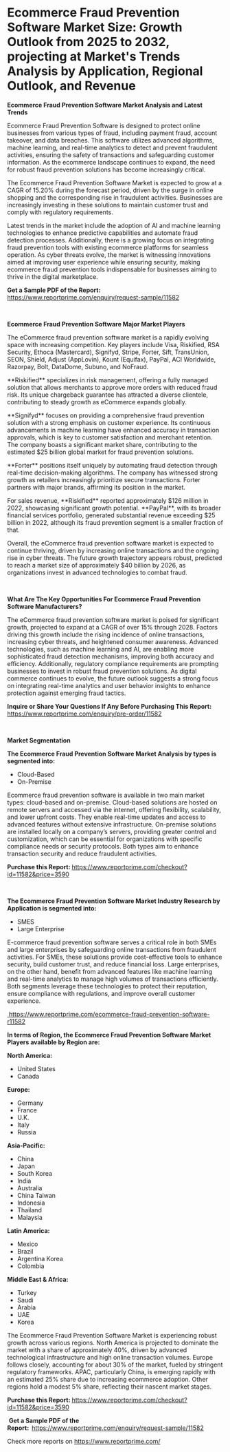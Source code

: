 <p><h1>Ecommerce Fraud Prevention Software Market Size: Growth Outlook from 2025 to 2032, projecting at Market's Trends Analysis by Application, Regional Outlook, and Revenue</h1></p><p><strong>Ecommerce Fraud Prevention Software Market Analysis and Latest Trends</strong></p>
<p><p>Ecommerce Fraud Prevention Software is designed to protect online businesses from various types of fraud, including payment fraud, account takeover, and data breaches. This software utilizes advanced algorithms, machine learning, and real-time analytics to detect and prevent fraudulent activities, ensuring the safety of transactions and safeguarding customer information. As the ecommerce landscape continues to expand, the need for robust fraud prevention solutions has become increasingly critical.</p><p>The Ecommerce Fraud Prevention Software Market is expected to grow at a CAGR of 15.20% during the forecast period, driven by the surge in online shopping and the corresponding rise in fraudulent activities. Businesses are increasingly investing in these solutions to maintain customer trust and comply with regulatory requirements. </p><p>Latest trends in the market include the adoption of AI and machine learning technologies to enhance predictive capabilities and automate fraud detection processes. Additionally, there is a growing focus on integrating fraud prevention tools with existing ecommerce platforms for seamless operation. As cyber threats evolve, the market is witnessing innovations aimed at improving user experience while ensuring security, making ecommerce fraud prevention tools indispensable for businesses aiming to thrive in the digital marketplace.</p></p>
<p><strong>Get a Sample PDF of the Report:&nbsp;</strong> <a href="https://www.reportprime.com/enquiry/request-sample/11582?utm_campaign=2792&utm_medium=2&utm_source=Github&utm_content=ia&utm_term=24032025&utm_id=ecommerce-fraud-prevention-software">https://www.reportprime.com/enquiry/request-sample/11582</a></p>
<p>&nbsp;</p>
<p><strong>Ecommerce Fraud Prevention Software Major Market Players</strong></p>
<p><p>The eCommerce fraud prevention software market is a rapidly evolving space with increasing competition. Key players include Visa, Riskified, RSA Security, Ethoca (Mastercard), Signifyd, Stripe, Forter, Sift, TransUnion, SEON, Shield, Adjust (AppLovin), Kount (Equifax), PayPal, ACI Worldwide, Razorpay, Bolt, DataDome, Subuno, and NoFraud.</p><p>**Riskified** specializes in risk management, offering a fully managed solution that allows merchants to approve more orders with reduced fraud risk. Its unique chargeback guarantee has attracted a diverse clientele, contributing to steady growth as eCommerce expands globally. </p><p>**Signifyd** focuses on providing a comprehensive fraud prevention solution with a strong emphasis on customer experience. Its continuous advancements in machine learning have enhanced accuracy in transaction approvals, which is key to customer satisfaction and merchant retention. The company boasts a significant market share, contributing to the estimated $25 billion global market for fraud prevention solutions.</p><p>**Forter** positions itself uniquely by automating fraud detection through real-time decision-making algorithms. The company has witnessed strong growth as retailers increasingly prioritize secure transactions. Forter partners with major brands, affirming its position in the market.</p><p>For sales revenue, **Riskified** reported approximately $126 million in 2022, showcasing significant growth potential. **PayPal**, with its broader financial services portfolio, generated substantial revenue exceeding $25 billion in 2022, although its fraud prevention segment is a smaller fraction of that. </p><p>Overall, the eCommerce fraud prevention software market is expected to continue thriving, driven by increasing online transactions and the ongoing rise in cyber threats. The future growth trajectory appears robust, predicted to reach a market size of approximately $40 billion by 2026, as organizations invest in advanced technologies to combat fraud.</p></p>
<p>&nbsp;</p>
<p><strong>What Are The Key Opportunities For Ecommerce Fraud Prevention Software Manufacturers?</strong></p>
<p><p>The eCommerce fraud prevention software market is poised for significant growth, projected to expand at a CAGR of over 15% through 2028. Factors driving this growth include the rising incidence of online transactions, increasing cyber threats, and heightened consumer awareness. Advanced technologies, such as machine learning and AI, are enabling more sophisticated fraud detection mechanisms, improving both accuracy and efficiency. Additionally, regulatory compliance requirements are prompting businesses to invest in robust fraud prevention solutions. As digital commerce continues to evolve, the future outlook suggests a strong focus on integrating real-time analytics and user behavior insights to enhance protection against emerging fraud tactics.</p></p>
<p><strong>Inquire or Share Your Questions If Any Before Purchasing This Report:</strong> <a href="https://www.reportprime.com/enquiry/pre-order/11582?utm_campaign=2792&utm_medium=2&utm_source=Github&utm_content=ia&utm_term=24032025&utm_id=ecommerce-fraud-prevention-software">https://www.reportprime.com/enquiry/pre-order/11582</a></p>
<p>&nbsp;</p>
<p><strong>Market Segmentation</strong></p>
<p><strong>The Ecommerce Fraud Prevention Software Market Analysis by types is segmented into:</strong></p>
<p><ul><li>Cloud-Based</li><li>On-Premise</li></ul></p>
<p><p>Ecommerce fraud prevention software is available in two main market types: cloud-based and on-premise. Cloud-based solutions are hosted on remote servers and accessed via the internet, offering flexibility, scalability, and lower upfront costs. They enable real-time updates and access to advanced features without extensive infrastructure. On-premise solutions are installed locally on a company’s servers, providing greater control and customization, which can be essential for organizations with specific compliance needs or security protocols. Both types aim to enhance transaction security and reduce fraudulent activities.</p></p>
<p><strong>Purchase this Report:&nbsp;</strong><a href="https://www.reportprime.com/checkout?id=11582&price=3590&utm_campaign=2792&utm_medium=2&utm_source=Github&utm_content=ia&utm_term=24032025&utm_id=ecommerce-fraud-prevention-software">https://www.reportprime.com/checkout?id=11582&price=3590</a></p>
<p>&nbsp;</p>
<p><strong>The Ecommerce Fraud Prevention Software Market Industry Research by Application is segmented into:</strong></p>
<p><ul><li>SMES</li><li>Large Enterprise</li></ul></p>
<p><p>E-commerce fraud prevention software serves a critical role in both SMEs and large enterprises by safeguarding online transactions from fraudulent activities. For SMEs, these solutions provide cost-effective tools to enhance security, build customer trust, and reduce financial loss. Large enterprises, on the other hand, benefit from advanced features like machine learning and real-time analytics to manage high volumes of transactions efficiently. Both segments leverage these technologies to protect their reputation, ensure compliance with regulations, and improve overall customer experience.</p></p>
<p><a href="https://www.reportprime.com/ecommerce-fraud-prevention-software-r11582?utm_campaign=2792&utm_medium=2&utm_source=Github&utm_content=ia&utm_term=24032025&utm_id=ecommerce-fraud-prevention-software">&nbsp;https://www.reportprime.com/ecommerce-fraud-prevention-software-r11582</a></p>
<p><strong>In terms of Region, the Ecommerce Fraud Prevention Software Market Players available by Region are:</strong></p>
<p>
    <p> <strong> North America: </strong>
        <ul>
            <li>United States</li>
            <li>Canada</li>
        </ul>
        </p> 
    <p> <strong> Europe: </strong>
        <ul>
            <li>Germany</li>
            <li>France</li>
            <li>U.K.</li>
            <li>Italy</li>
            <li>Russia</li>
        </ul>
        </p> 
    <p> <strong> Asia-Pacific: </strong>
        <ul>
            <li>China</li>
            <li>Japan</li>
            <li>South Korea</li>
            <li>India</li>
            <li>Australia</li>
            <li>China Taiwan</li>
            <li>Indonesia</li>
            <li>Thailand</li>
            <li>Malaysia</li>
        </ul>
        </p> 
    <p> <strong> Latin America: </strong>
        <ul>
            <li>Mexico</li>
            <li>Brazil</li>
            <li>Argentina Korea</li>
            <li>Colombia</li>
        </ul>
        </p> 
    <p> <strong> Middle East & Africa: </strong>
        <ul>
            <li>Turkey</li>
            <li>Saudi</li>
            <li>Arabia</li>
            <li>UAE</li>
            <li>Korea</li>
        </ul>
    </p>
    </p>
<p><p>The Ecommerce Fraud Prevention Software Market is experiencing robust growth across various regions. North America is projected to dominate the market with a share of approximately 40%, driven by advanced technological infrastructure and high online transaction volumes. Europe follows closely, accounting for about 30% of the market, fueled by stringent regulatory frameworks. APAC, particularly China, is emerging rapidly with an estimated 25% share due to increasing ecommerce adoption. Other regions hold a modest 5% share, reflecting their nascent market stages.</p></p>
<p><strong>Purchase this Report: </strong><a href="https://www.reportprime.com/checkout?id=11582&price=3590&utm_campaign=2792&utm_medium=2&utm_source=Github&utm_content=ia&utm_term=24032025&utm_id=ecommerce-fraud-prevention-software">https://www.reportprime.com/checkout?id=11582&price=3590</a></p>
<p>&nbsp;<strong>Get a Sample PDF of the Report:&nbsp;&nbsp;</strong><a href="https://www.reportprime.com/enquiry/request-sample/11582?utm_campaign=2792&utm_medium=2&utm_source=Github&utm_content=ia&utm_term=24032025&utm_id=ecommerce-fraud-prevention-software">https://www.reportprime.com/enquiry/request-sample/11582</a></p>
<p><strong></strong></p>
<p>Check more reports on <a href="https://www.reportprime.com/?utm_campaign=2792&utm_medium=2&utm_source=Github&utm_content=ia&utm_term=24032025&utm_id=ecommerce-fraud-prevention-software">https://www.reportprime.com/</a></p>